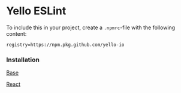 # Yello ESLint

To include this in your project, create a `.npmrc`-file with the following content:
```
registry=https://npm.pkg.github.com/yello-io
```

### Installation
[Base](https://github.com/yello-io/yello-eslint/tree/master/packages/eslint-config-yello-react)

[React](https://github.com/yello-io/yello-eslint/tree/master/packages/eslint-config-yello-react)

